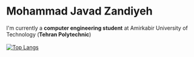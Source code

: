 <!--
**JavadZandiyeh/JavadZandiyeh** is a ✨ _special_ ✨ repository because its `README.md` (this file) appears on your GitHub profile.

Here are some ideas to get you started:

- 🔭 I’m currently working on ...
- 🌱 I’m currently learning ...
- 👯 I’m looking to collaborate on ...
- 🤔 I’m looking for help with ...
- 💬 Ask me about ...
- 📫 How to reach me: ...
- 😄 Pronouns: ...
- ⚡ Fun fact: ...
-->

# Mohammad Javad Zandiyeh
I'm currently a **computer engineering student** at Amirkabir University of Technology (**Tehran Polytechnic**)<br/><br/>
[![Top Langs](https://github-readme-stats.vercel.app/api/top-langs/?username=JavadZandiyeh&show_icons=true&theme=gruvbox&&langs_count=10&layout=compact)](https://github.com/JavadZandiyeh/JavadZandiyeh)<br/>

